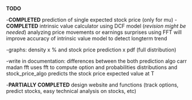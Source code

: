 **TODO**

-**COMPLETED** prediction of single expected stock price (only for mu)
-**COMPLETED** intrinsic value calculator using DCF model (*revision might be needed*)
    analyzing price movements or earnings surprises using FFT will improve accuracy of intrinsic value model to detect longterm trend

-graphs: density x % and stock price prediction x pdf (full distribution)

-write in documentation: differences between the both prediction algo
   carr madan fft uses fft to compute option and probabilities distributions and stock_price_algo predicts the stock price expected value at T

-**PARTIALLY COMPLETED** design website and functions (track options, predict stocks, easy technical analysis on stocks, etc)